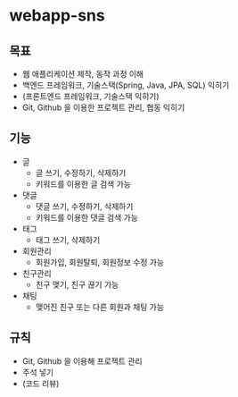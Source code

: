 # webapp-sns 
## 목표
- 웹 애플리케이션 제작, 동작 과정 이해
- 백엔드 프레임워크, 기술스택(Spring, Java, JPA, SQL) 익히기
- (프론트엔드 프레임워크, 기술스택 익히기)
- Git, Github 을 이용한 프로젝트 관리, 협동 익히기
## 기능
- 글
  - 글 쓰기, 수정하기, 삭제하기
  - 키워드를 이용한 글 검색 가능
- 댓글
  - 댓글 쓰기, 수정하기, 삭제하기
  - 키워드를 이용한 댓글 검색 가능
- 태그
  - 태그 쓰기, 삭제하기
- 회원관리
  - 회원가입, 회원탈퇴, 회원정보 수정 가능
- 친구관리
  - 친구 맺기, 친구 끊기 가능
- 채팅
  - 맺어진 친구 또는 다른 회원과 채팅 가능
## 규칙
- Git, Github 을 이용해 프로젝트 관리
- 주석 넣기
- (코드 리뷰)